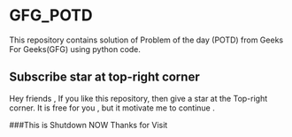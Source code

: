 # GFG_POTD
This repository contains solution of Problem of the day (POTD) from Geeks For Geeks(GFG) using python code.

## Subscribe star at top-right corner
Hey friends , 
If you like this repository, then give a star at the Top-right corner. 
It is free for you , but it motivate me to continue .

###This is Shutdown NOW
Thanks for Visit
